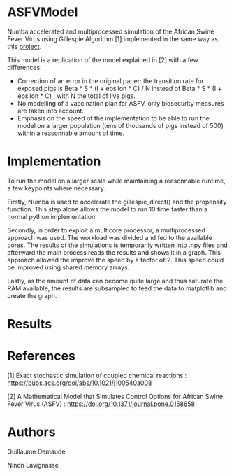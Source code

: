 # ASFVModel
Numba accelerated and multiprocessed simulation of the African Swine Fever Virus using Gillespie Algorithm [1] implemented in the same way as this [project](https://github.com/Gdemaude/Gillespie).

This model is a replication of the model explained in [2] with a few differences: 

- Correction of an error in the original paper: the transition rate for exposed pigs is Beta * S * (I + epsilon * C) / N  instead of Beta * S * (I + epsilon * C) , with N the total of live pigs.
- No modelling of a vaccination plan for ASFV, only biosecurity measures are taken into account.
- Emphasis on the speed of the implementation to be able to run the model on a larger population (tens of thousands of pigs instead of 500) within a reasonnable amount of time.

# Implementation
To run the model on a larger scale while maintaining a reasonnable runtime, a few keypoints where necessary. 

Firstly, Numba is used to accelerate the gillespie_direct() and the propensity function. This step alone allows the model to run 10 time faster than a normal python implementation.

Secondly, in order to exploit a multicore processor, a multiprocessed approach was used. The workload was divided and fed to the available cores. The results of the simulations is temporarily written into .npy files and afterward the main process reads the results and shows it in a graph. This approach allowed the improve the speed by a factor of 2. This speed could be improved using shared memory arrays.

Lastly, as the amount of data can become quite large and thus saturate the RAM available, the results are subsampled to feed the data to matplotlib and create the graph.

# Results

# References
[1] Exact stochastic simulation of coupled chemical reactions : https://pubs.acs.org/doi/abs/10.1021/j100540a008

[2] A Mathematical Model that Simulates Control Options for African Swine Fever Virus (ASFV) :  https://doi.org/10.1371/journal.pone.0158658
# Authors
Guillaume Demaude

Ninon Lavignasse
